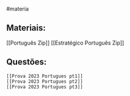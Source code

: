 #materia

## Materiais:
[[Português Zip]]
[[Estratégico Português Zip]]

## Questões:
	[[Prova 2023 Portugues pt1]]
	[[Prova 2023 Portugues pt2]]
	[[Prova 2023 Portugues pt3]]